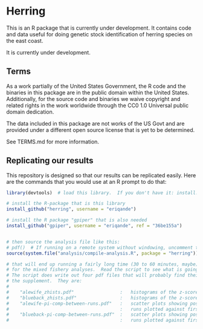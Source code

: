 # Herring

This is an R package that is currently under development.
It contains code and data useful for doing genetic stock identification of 
herring species on the east coast.  

It is currently under development.  


## Terms 

As a work partially of the United States Government, the R code and the binaries in this
package are in the
public domain within the United States. Additionally, for the source code and binaries we waive
copyright and related rights in the work worldwide through the CC0 1.0
Universal public domain dedication.

The data included in this package are not works of the US Govt and are provided under
a different open source license that is yet to be determined.

See TERMS.md for more information.


## Replicating our results
This repository is designed so that our results can be replicated easily.  Here are the commands that you would use at an R prompt to do that:
```r
library(devtools)  # load this library.  If you don't have it: install.packages("devtools")

# install the R-package that is this library
install_github("herring", username = "eriqande")

# install the R package "gpiper" that is also needed
install_github("gpiper", username = "eriqande", ref = "36be155a")


# then source the analysis file like this:
# pdf()  # If running on a remote system without windowing, uncomment this line so the plots don't fail (Note, it won't make all of them pdf!)
source(system.file("analysis/compile-analysis.R", package = "herring"))

# that will end up running a fairly long time (30 to 60 minutes, maybe)because it does multiple runs of the chains 
# for the mixed fishery analyses.  Read the script to see what is going on in it.
# The script does write out four pdf files that will probably find their way to
# the supplement.  They are:
#
#    "alewife_zhists.pdf"                 :   histograms of the z-scores for fish from mixture vs from baseline for alewife 
#    "blueback_zhists.pdf"                :   histograms of the z-scores for fish from mixture vs from baseline for blueback 
#    "alewife-pi-comp-between-runs.pdf"   :   scatter plots showing posterior mean estimates of mixing proportions for 6 mcmc
#                                         :   runs plotted against first run for alewife
#    "blueback-pi-comp-between-runs.pdf"  :   scatter plots showing posterior mean estimates of mixing proportions for 6 mcmc
#                                         :   runs plotted against first run for blueback

```

